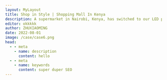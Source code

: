 ```yaml
---
layout: MyLayout
title: Shop in Style | Shopping Mall In Kenya
description: A supermarket in Nairobi, Kenya, has switched to our LED panels. The enhanced color rendering makes merchandise stand out, boosting foot traffic by 12 %, while the energy-efficient fixtures cut the owner’s electricity bill by 30 %.
editor: okkkkk
author: ZHUXIAOMING
date: 2022-08-01
image: /case/case6.png
head:
  - - meta
    - name: description
      content: hello
  - - meta
    - name: keywords
      content: super duper SEO
---
```




